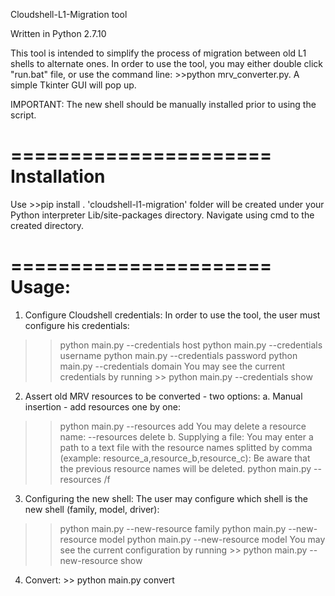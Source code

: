 Cloudshell-L1-Migration tool

Written in Python 2.7.10

This tool is intended to simplify the process of migration between old L1 shells to alternate ones.
In order to use the tool, you may either double click "run.bat" file, or use the command line: >>python mrv_converter.py.
A simple Tkinter GUI will pop up. 

IMPORTANT: The new shell should be manually installed prior to using the script.

======================
Installation
======================
Use >>pip install <PackagePath>.
'cloudshell-l1-migration' folder will be created under your Python interpreter Lib/site-packages directory.
Navigate using cmd to the created directory.
  
======================
Usage:
======================
1. Configure Cloudshell credentials: In order to use the tool, the user must configure his credentials:
>> python main.py --credentials host <CSHost>
>> python main.py --credentials username <CSUserName>
>> python main.py --credentials password <CSPassword>
>> python main.py --credentials domain <CSDomain>
You may see the current credentials by running >> python main.py --credentials show

2. Assert old MRV resources to be converted - two options:
a. Manual insertion - add resources one by one:
>> python main.py --resources add <ResourceName>
You may delete a resource name:
--resources delete <ResourceName>
b. Supplying a file:
You may enter a path to a text file with the resource names splitted by comma (example: resource_a,resource_b,resource_c):
Be aware that the previous resource names will be deleted.
>> python main.py --resources /f <FullFilePath>

3. Configuring the new shell: The user may configure which shell is the new shell (family, model, driver):
>> python main.py --new-resource family <ResourceFamily>
>> python main.py --new-resource model <ResourceModel>
>> python main.py --new-resource model <ResourceDriver>
You may see the current configuration by running >> python main.py --new-resource show

4. Convert: >> python main.py convert
